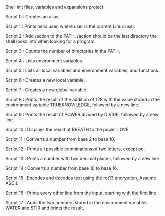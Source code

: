 Shell init files, variables and expansions project

Script 0 : Creates an alias.

Script 1 : Prints hello user, where user is the current Linux user.

Script 2 : Add /action to the PATH. /action should be the last directory the shell looks into when looking for a program.

Script 3 : Counts the number of directories in the PATH.

Script 4 : Lists environment variables.

Script 5 : Lists all local variables and environment variables, and functions.

Script 6 : Creates a new local variable.

Script 7 : Creates a new global variable.

Script 8 : Prints the result of the addition of 128 with the value stored in the environment variable TRUEKNOWLEDGE, followed by a new line.

Script 9 : Prints the result of POWER divided by DIVIDE, followed by a new line.

Script 10 : Displays the result of BREATH to the power LOVE.

Script 11 : Converts a number from base 2 to base 10.

Script 12 : Prints all possible combinations of two letters, except oo.

Script 13 : Prints a number with two decimal places, followed by a new line

Script 14 : Converts a number from base 10 to base 16.

Script 15 : Encodes and decodes text using the rot13 encryption. Assume ASCII.

Script 16 : Prints every other line from the input, starting with the first line

Script 17 : Adds the two numbers stored in the environment variables WATER and STIR and prints the result.

